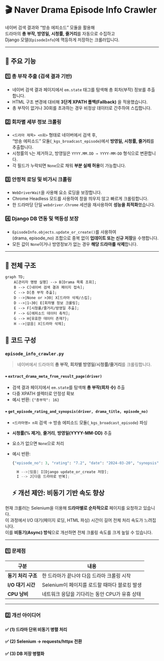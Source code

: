 # 🎬 Naver Drama Episode Info Crawler

네이버 검색 결과와 “방송 에피소드” 모듈을 활용해  
드라마의 **총 부작, 방영일, 시청률, 줄거리**를 자동으로 수집하고  
Django 모델(`EpisodeInfo`)에 멱등하게 저장하는 크롤러입니다.

---

## 🚀 주요 기능

### 1️⃣ 총 부작 추출 (검색 결과 기반)
- 네이버 검색 결과 페이지에서 `em.state` 태그를 탐색해 총 회차(부작) 정보를 추출합니다.  
- HTML 구조 변경에 대비해 **3단계 XPATH 폴백(Fallback)** 을 적용했습니다.  
- 총 부작이 없거나 30회를 초과하는 경우 비정상 데이터로 간주하여 스킵합니다.

### 2️⃣ 회차별 세부 정보 크롤링
- `<드라마 제목> <n회>` 형태로 네이버에서 검색 후,  
  “방송 에피소드” 모듈(`_kgs_broadcast_episode`)에서 **방영일, 시청률, 줄거리**를 추출합니다.
- 시청률의 `%`는 제거하고, 방영일은 `YYYY.MM.DD → YYYY-MM-DD` 형식으로 변환합니다.
- 각 필드가 누락되면 `None`으로 채워 **부분 실패 허용**이 가능합니다.

### 3️⃣ 안정적 로딩 및 비가시 크롤링
- `WebDriverWait`을 사용해 요소 로딩을 보장합니다.  
- Chrome Headless 모드를 사용하여 창을 띄우지 않고 빠르게 크롤링합니다.  
- 한 드라마당 단일 `webdriver.Chrome` 세션을 재사용하여 **성능을 최적화**했습니다.

### 4️⃣ Django DB 연동 및 멱등성 보장
- `EpisodeInfo.objects.update_or_create()`를 사용하여  
  (drama, episode_no) 조합으로 중복 없이 **업데이트 또는 신규 저장**을 수행합니다.  
- 모든 값이 `None`이거나 방영정보가 없는 경우 **해당 드라마를 삭제**합니다.

---

## 🧩 전체 구조

```mermaid
graph TD;
    A[관리자 명령 실행] --> B[Drama 목록 조회];
    B --> C[네이버 검색 결과 페이지 접속];
    C --> D[총 부작 추출];
    D -->|None or >30| X[드라마 삭제/스킵];
    D -->|1~30| E[회차별 정보 크롤링];
    E --> F[시청률/줄거리/방영일 추출];
    F --> G[에피소드 데이터 축적];
    G --> H{유효한 데이터 존재?};
    H -->|없음| X[드라마 삭제];
```
## 📂 코드 구성

### `episode_info_crawler.py`

> 네이버에서 드라마의 **총 부작, 회차별 방영일/시청률/줄거리**를 크롤링합니다.

#### ▪ `extract_drama_meta_from_result_page(driver)`
- 검색 결과 페이지에서 `em.state`를 탐색해 **총 부작(회차 수)** 추출  
- 다중 XPATH 셀렉터로 안정성 확보  
- 예시 반환: `{"총부작": 16}`

#### ▪ `get_episode_rating_and_synopsis(driver, drama_title, episode_no)`
- `<드라마명> n회` 검색 → 방송 에피소드 모듈(`_kgs_broadcast_episode`) 파싱  
- **시청률(% 제거)**, **줄거리**, **방영일(YYYY-MM-DD)** 추출  
- 요소가 없으면 `None`으로 처리  
- 예시 반환:
  ```python
  {"episode_no": 3, "rating": "7.2", "date": "2024-03-20", "synopsis": "..."}

    H -->|있음| I[Django update_or_create 저장];
    I --> J[다음 드라마로 반복];
  ```

  ## ⚡ 개선 제안: 비동기 기반 속도 향상

현재 크롤러는 Selenium을 이용해 **드라마별로 순차적으로** 페이지를 요청하고 있습니다.  
이 과정에서 I/O 대기(페이지 로딩, HTML 파싱) 시간이 길어 전체 처리 속도가 느려집니다.  
이를 **비동기(Async) 방식**으로 개선하면 전체 크롤링 속도를 크게 높일 수 있습니다.

---

### 1️⃣ 문제점

| 구분 | 내용 |
|------|------|
| **동기 처리 구조** | 한 드라마가 끝나야 다음 드라마 크롤링 시작 |
| **I/O 대기 시간** | Selenium이 페이지를 로드할 때마다 블로킹 발생 |
| **CPU 낭비** | 네트워크 응답을 기다리는 동안 CPU가 유휴 상태 |

---

### 2️⃣ 개선 아이디어

#### ✅ (1) 드라마 단위 비동기 병렬 처리

#### ✅ (2) Selenium → requests/httpx 전환

#### ✅ (3) DB 저장 병렬화
